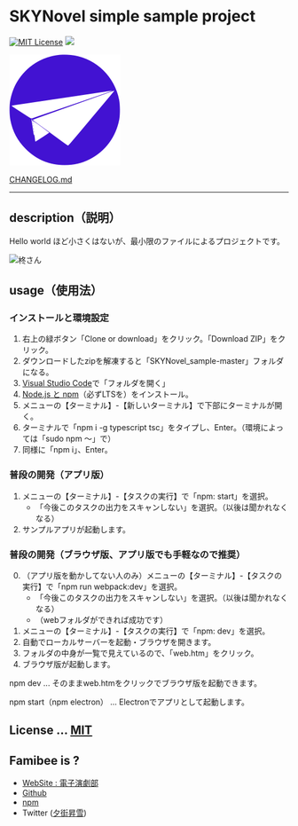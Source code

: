 # SKYNovel simple sample project
[![MIT License](http://img.shields.io/badge/license-MIT-blue.svg?style=flat)](LICENSE)
![](https://img.shields.io/badge/platform-windows%20%7C%20macos-lightgrey.svg)

![logo.svg](build/icon/icon.svg)

[CHANGELOG.md](CHANGELOG.md)

---
## description（説明）

Hello world ほど小さくはないが、最小限のファイルによるプロジェクトです。

![柊さん](build/manual_th.jpg0)

## usage（使用法）

### インストールと環境設定
1. 右上の緑ボタン「Clone or download」をクリック。「Download ZIP」をクリック。
2. ダウンロードしたzipを解凍すると「SKYNovel_sample-master」フォルダになる。
3. [Visual Studio Code](https://code.visualstudio.com/)で「フォルダを開く」
4. [Node.js と npm](https://nodejs.org/en/)（必ずLTSを）をインストール。
5. メニューの【ターミナル】-【新しいターミナル】で下部にターミナルが開く。
6. ターミナルで「npm i -g typescript tsc」をタイプし、Enter。（環境によっては「sudo npm 〜」で）
7. 同様に「npm i」、Enter。

### 普段の開発（アプリ版）
1. メニューの【ターミナル】-【タスクの実行】で「npm: start」を選択。
	* 「今後このタスクの出力をスキャンしない」を選択。（以後は聞かれなくなる）
2. サンプルアプリが起動します。

### 普段の開発（ブラウザ版、アプリ版でも手軽なので推奨）
0. （アプリ版を動かしてない人のみ）メニューの【ターミナル】-【タスクの実行】で「npm run webpack:dev」を選択。
	* 「今後このタスクの出力をスキャンしない」を選択。（以後は聞かれなくなる）
	* （webフォルダができれば成功です）
1. メニューの【ターミナル】-【タスクの実行】で「npm: dev」を選択。
2. 自動でローカルサーバーを起動・ブラウザを開きます。
3. フォルダの中身が一覧で見えているので、「web.htm」をクリック。
4. ブラウザ版が起動します。


npm dev ...
			そのままweb.htmをクリックでブラウザ版を起動できます。

npm start（npm electron） ... Electronでアプリとして起動します。

## License ... [MIT](LICENSE)

## Famibee is ?
- [WebSite : 電子演劇部](https://famibee.blog.fc2.com/)
- [Github](https://github.com/famibee/SKYNovel)
- [npm](https://www.npmjs.com/package/skynovel)
- Twitter ([夕街昇雪](https://ugainovel.blog.fc2.com/))
